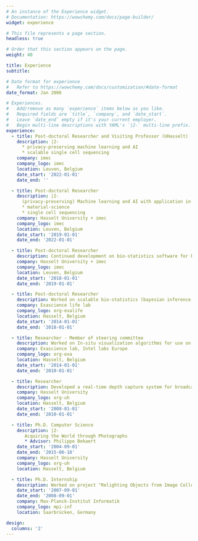 ```yaml
---
# An instance of the Experience widget.
# Documentation: https://wowchemy.com/docs/page-builder/
widget: experience

# This file represents a page section.
headless: true

# Order that this section appears on the page.
weight: 40

title: Experience
subtitle:

# Date format for experience
#   Refer to https://wowchemy.com/docs/customization/#date-format
date_format: Jan 2006

# Experiences.
#   Add/remove as many `experience` items below as you like.
#   Required fields are `title`, `company`, and `date_start`.
#   Leave `date_end` empty if it's your current employer.
#   Begin multi-line descriptions with YAML's `|2-` multi-line prefix.
experience:
  - title: Post-doctoral Researcher and Visiting Professor (UHasselt)
    description: |2-
      * privacy-preserving machine learning and AI
      * scalable single cell sequencing
    company: imec
    company_logo: imec
    location: Leuven, Belgium
    date_start: '2022-01-01'
    date_end: ''

  - title: Post-doctoral Researcher
    description: |2-
      (privacy-preserving) Machine learning and AI with application in
      * material-science
      * single cell sequencing
    company: Hasselt University + imec
    company_logo: imec
    location: Leuven, Belgium
    date_start: '2019-01-01'
    date_end: '2022-01-01'

  - title: Post-doctoral Researcher
    description: Continued development on bio-statistics software for bayesian mixed effect modeling in pharmacometrics (J\&J OO project) and latent-class mixture models (EPAD project).
    company: Hasselt University + imec
    company_logo: imec
    location: Leuven, Belgium
    date_start: '2018-01-01'
    date_end: '2019-01-01'

  - title: Post-doctoral Researcher
    description: Worked on scalable bio-statistics (bayesian inference, mixed effect models), machine learning, parallel computing and optimization.
    company: Exascience life lab
    company_logo: org-exalife
    location: Hasselt, Belgium
    date_start: '2014-01-01'
    date_end: '2018-01-01'

  - title: Researcher - Member of steering committee
    description: Worked on In-situ visualization algorithms for use on exascale computing platforms including multi-core resilient algorithms and reduction algorithms under load imbalance.
    company: Exascience lab, Intel labs Europe
    company_logo: org-exa
    location: Hasselt, Belgium
    date_start: '2014-01-01'
    date_end: '2010-01-01'

  - title: Researcher
    description: Developed a real-time depth capture system for broadcasting using a camera-projector system. This resulted in a compact set-up that produces depth estimates and confidence values at 50Hz.
    company: Hasselt University
    company_logo: org-uh
    location: Hasselt, Belgium
    date_start: '2008-01-01'
    date_end: '2010-01-01'

  - title: Ph.D. Computer Science
    description: |2-
       Acquiring the World through Photographs
       * Advisor: Philippe Bekaert
    date_start: '2004-09-01'
    date_end: '2015-06-18'
    company: Hasselt University
    company_logo: org-uh
    location: Hasselt, Belgium

  - title: Ph.D. Internship
    description: Worked on project "Relighting Objects from Image Collections"
    date_start: '2007-09-01'
    date_end: '2008-09-01'
    company: Max-Planck-Institut Informatik
    company_logo: mpi-inf
    location: Saarbrücken, Germany

design:
  columns: '2'
---
```


